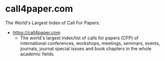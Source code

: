 # call4paper.com
The World's Largest Index of Call For Papers:
- https://call4paper.com
  - The world's largest index/list of calls for papers (CFP) of international conferences, workshops, meetings, seminars, events, journals, journal special issues and book chapters in the whole academic fields.
  

